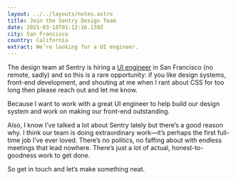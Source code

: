 ```yaml
---
layout: ../../layouts/notes.astro
title: Join the Sentry Design Team
date: 2021-03-18T01:12:16.139Z
city: San Francisco
country: California
extract: We’re looking for a UI engineer.
---
```


The design team at Sentry is hiring a [UI engineer](https://sentry.io/careers/2988841/) in San Francisco (no remote, sadly) and so this is a rare opportunity: if you like design systems, front-end development, and shouting at me when I rant about CSS for too long then please reach out and let me know.

Because I want to work with a great UI engineer to help build our design system and work on making our front-end outstanding.

Also, I know I’ve talked a lot about Sentry lately but there’s a good reason why. I think our team is doing extraordinary work—it’s perhaps the first full-time job I’ve ever loved. There’s no politics, no faffing about with endless meetings that lead nowhere. There’s just a lot of actual, honest-to-goodness work to get done.

So get in touch and let’s make something neat.
